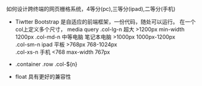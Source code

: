 如何设计跨终端的网页栅格系统，4等分(pc),三等分(ipad),二等分(手机)

- Tiwtter Bootstrap 是自适应的前端框架，一份代码，随处可以运行。
  在一个col上定义多个尺寸，
  media query
  .col-lg-n  超大  >1200px min-width 1200px
  .col-md-n  中等电脑 笔记本电脑  >1000px  1000px-1200px  
  .col-sm-n  ipad 平板 >768px   768-1024px  
  .col-xs-n  手机   <768 max-width 767px

- .container
  .row
  .col-${n}

- float  具有更好的兼容性
 
